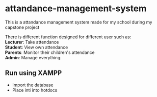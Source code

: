 # attandance-management-system

This is a attandance management system made for my school during my capstone project

There is different function designed for different user such as: <br />
**Lecturer**: Take attendance <br />
**Student**: View own attendance <br />
**Parents**: Monitor their children's attendance <br />
**Admin**: Manage everything <br />

## Run using XAMPP
* Import the database
* Place inti into hotdocs
